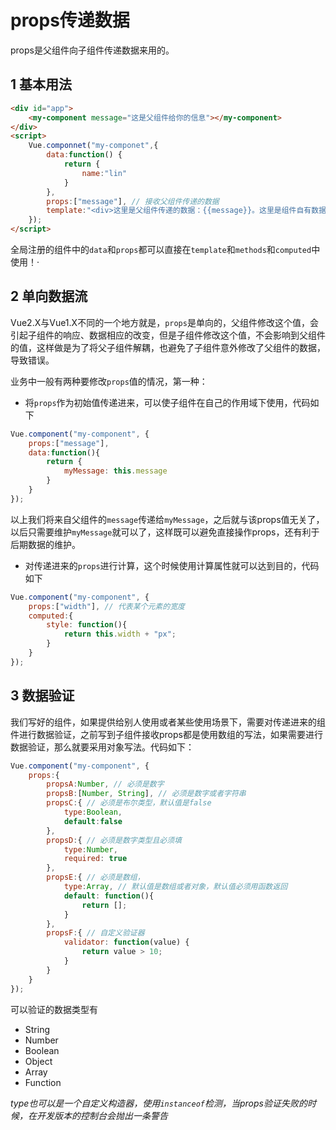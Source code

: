 # props传递数据

props是父组件向子组件传递数据来用的。

## 1 基本用法

```html
<div id="app">
    <my-component message="这是父组件给你的信息"></my-component>
</div>
<script>
    Vue.componnet("my-componet",{
        data:function() {
            return {
                name:"lin"
            }
        },
        props:["message"], // 接收父组件传递的数据
        template:"<div>这里是父组件传递的数据：{{message}}。这里是组件自有数据:{{name}}</div>"
    });
</script>
```

全局注册的组件中的`data`和`props`都可以直接在`template`和`methods`和`computed`中使用！·

## 2 单向数据流

Vue2.X与Vue1.X不同的一个地方就是，`props`是单向的，父组件修改这个值，会引起子组件的响应、数据相应的改变，但是子组件修改这个值，不会影响到父组件的值，这样做是为了将父子组件解耦，也避免了子组件意外修改了父组件的数据，导致错误。

业务中一般有两种要修改`props`值的情况，第一种：

- 将`props`作为初始值传递进来，可以使子组件在自己的作用域下使用，代码如下

```javascript
Vue.component("my-component", {
    props:["message"],
    data:function(){
        return {
            myMessage: this.message
        }
    }
});
```

以上我们将来自父组件的`message`传递给`myMessage`，之后就与该props值无关了，以后只需要维护`myMessage`就可以了，这样既可以避免直接操作props，还有利于后期数据的维护。

- 对传递进来的`props`进行计算，这个时候使用计算属性就可以达到目的，代码如下

```javascript
Vue.component("my-component", {
    props:["width"], // 代表某个元素的宽度
    computed:{
        style: function(){
            return this.width + "px";
        }
    }
});
```
## 3 数据验证

我们写好的组件，如果提供给别人使用或者某些使用场景下，需要对传递进来的组件进行数据验证，之前写到子组件接收props都是使用数组的写法，如果需要进行数据验证，那么就要采用对象写法。代码如下：

```javascript
Vue.component("my-component", {
    props:{
        propsA:Number, // 必须是数字
        propsB:[Number, String], // 必须是数字或者字符串
        propsC:{ // 必须是布尔类型，默认值是false
            type:Boolean,
            default:false
        },
        propsD:{ // 必须是数字类型且必须填
            type:Number,
            required: true
        },
        propsE:{ // 必须是数组，
            type:Array, // 默认值是数组或者对象，默认值必须用函数返回
            default: function(){
                return [];
            }
        },
        propsF:{ // 自定义验证器
            validator: function(value) {
                return value > 10;
            }
        }
    }
});
```
可以验证的数据类型有

- String
- Number
- Boolean
- Object
- Array
- Function

*type也可以是一个自定义构造器，使用`instanceof`检测，当props验证失败的时候，在开发版本的控制台会抛出一条警告*